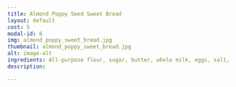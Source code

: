 ```yaml
---
title: Almond Poppy Seed Sweet Bread
layout: default
cost: 5
modal-id: 6
img: almond_poppy_sweet_bread.jpg
thumbnail: almond_poppy_sweet_bread.jpg
alt: image-alt
ingredients: All-purpose flour, sugar, butter, whole milk, eggs, salt, baking powder, vanilla, almond flavor
description:

---
```

<!--
1 Whole Wheat Bread
2 White Bread
3 Sourdough Bread
4 Cinnamon Swirl BreadÍÍ
5 Apple Sweet Bread
6 Almond Poppy Seed Sweet Bread
7 Banana Bread
Carrot Cake Sweet Bread
Chocolate Marble Sweet Bread
Chocolate Sweet Bread
Lemon Sweet Bread
Orange Sweet Bread
Pineapple Coconut Sweet Bread
Pumpkin Chocolate Chip Bread
Vanilla Sweet Bread
Cinnamon Rolls -->
